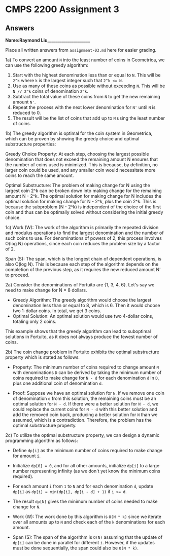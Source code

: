 # CMPS 2200 Assignment 3
## Answers

**Name:**__Raymond Liu_______________________


Place all written answers from `assignment-03.md` here for easier grading.

1a)
To convert an amount `N` into the least number of coins in Geometrica, we can use the following greedy algorithm:

1. Start with the highest denomination less than or equal to `N`. This will be `2^k` where `k` is the largest integer such that `2^k <= N`.
2. Use as many of these coins as possible without exceeding `N`. This will be `N // 2^k` coins of denomination `2^k`.
3. Subtract the total value of these coins from `N` to get the new remaining amount `N'`.
4. Repeat the process with the next lower denomination for `N'` until `N` is reduced to 0.
5. The result will be the list of coins that add up to `N` using the least number of coins.

1b)
The greedy algorithm is optimal for the coin system in Geometrica, which can be proven by showing the greedy choice and optimal substructure properties:

Greedy Choice Property: At each step, choosing the largest possible denomination that does not exceed the remaining amount N ensures that the number of coins used is minimized. This is because, by definition, no larger coin could be used, and any smaller coin would necessitate more coins to reach the same amount.

Optimal Substructure: The problem of making change for N using the largest coin 2^k can be broken down into making change for the remaining amount N - 2^k. The optimal solution for making change for N includes the optimal solution for making change for N - 2^k, plus the coin 2^k. This is because the subproblem (N - 2^k) is independent of the choice of the first coin and thus can be optimally solved without considering the initial greedy choice.

1c)
Work (W): The work of the algorithm is primarily the repeated division and modulus operations to find the largest denomination and the number of such coins to use. For denominations of powers of 2, this process involves O(log N) operations, since each coin reduces the problem size by a factor of 2.

Span (S): The span, which is the longest chain of dependent operations, is also O(log N). This is because each step of the algorithm depends on the completion of the previous step, as it requires the new reduced amount N' to proceed.

2a)
Consider the denominations of Fortuito are {1, 3, 4, 6}. Let's say we need to make change for N = 8 dollars.

- Greedy Algorithm: The greedy algorithm would choose the largest denomination less than or equal to 8, which is 6. Then it would choose two 1-dollar coins. In total, we get 3 coins.
- Optimal Solution: An optimal solution would use two 4-dollar coins, totaling only 2 coins.

This example shows that the greedy algorithm can lead to suboptimal solutions in Fortuito, as it does not always produce the fewest number of coins.

2b)
The coin change problem in Fortuito exhibits the optimal substructure property which is stated as follows:

- Property: The minimum number of coins required to change amount `N` with denominations `D` can be derived by taking the minimum number of coins required to make change for `N - d` for each denomination `d` in `D`, plus one additional coin of denomination `d`.

- Proof: Suppose we have an optimal solution for `N`. If we remove one coin of denomination `d` from this solution, the remaining coins must be an optimal solution for `N - d`. If there were a better solution for `N - d`, we could replace the current coins for `N - d` with this better solution and add the removed coin back, producing a better solution for `N` than we assumed, which is a contradiction. Therefore, the problem has the optimal substructure property.

2c)
To utilize the optimal substructure property, we can design a dynamic programming algorithm as follows:

- Define `dp[i]` as the minimum number of coins required to make change for amount `i`.
- Initialize `dp[0] = 0`, and for all other amounts, initialize `dp[i]` to a large number representing infinity (as we don't yet know the minimum coins required).
- For each amount `i` from `1` to `N` and for each denomination `d`, update `dp[i]` as `dp[i] = min(dp[i], dp[i - d] + 1)` if `i >= d`.
- The result `dp[N]` gives the minimum number of coins needed to make change for `N`.

- Work (W): The work done by this algorithm is `O(N * k)` since we iterate over all amounts up to `N` and check each of the `k` denominations for each amount.
- Span (S): The span of the algorithm is `O(N)` assuming that the update of `dp[i]` can be done in parallel for different `i`. However, if the updates must be done sequentially, the span could also be `O(N * k)`.